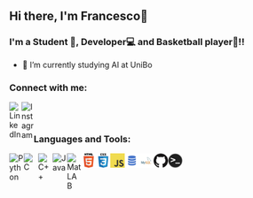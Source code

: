 ## Hi there, I'm Francesco👋

### I'm a Student 📘, Developer💻 and Basketball player🏀!!

- 📖 I’m currently studying AI at UniBo 

### Connect with me:

[<a href="https://www.linkedin.com/in/francesco-vannoni-77b627"><img align="left" alt="LinkedIn" width="22px" src="https://cdn.jsdelivr.net/npm/simple-icons@v3/icons/linkedin.svg" /></a>][linkedin]
[<a href="https://www.instagram.com/francescovannoni/"><img align="left" alt="Instagram" width="22px" src="https://cdn.jsdelivr.net/npm/simple-icons@v3/icons/instagram.svg" /></a>][instagram]

<br />
<br />

### Languages and Tools:

[<img align="left" alt="Python" width="26px" src="https://img.icons8.com/color/48/000000/python.png" />][github]
[<img align="left" alt="C" width="26px" src="https://img.icons8.com/color/48/000000/c-programming.png"/>][github]
[<img align="left" alt="C++" width="26px" src="https://img.icons8.com/color/48/000000/c-plus-plus-logo.png"/>][github]
[<img align="left" alt="Java" width="26px" src="https://img.icons8.com/color/48/000000/java-coffee-cup-logo.png"/>][github]
[<img align="left" alt="MatLAB" width="26px" src= "https://img.icons8.com/fluent/48/000000/matlab.png"/>][github]
[<img align="left" alt="HTML5" width="26px" src="https://raw.githubusercontent.com/github/explore/80688e429a7d4ef2fca1e82350fe8e3517d3494d/topics/html/html.png" />][github]
[<img align="left" alt="CSS3" width="26px" src="https://raw.githubusercontent.com/github/explore/80688e429a7d4ef2fca1e82350fe8e3517d3494d/topics/css/css.png" />][github]
[<img align="left" alt="JavaScript" width="26px" src="https://raw.githubusercontent.com/github/explore/80688e429a7d4ef2fca1e82350fe8e3517d3494d/topics/javascript/javascript.png" />][github]
[<img align="left" alt="SQL" width="26px" src="https://raw.githubusercontent.com/github/explore/80688e429a7d4ef2fca1e82350fe8e3517d3494d/topics/sql/sql.png" />][github]
[<img align="left" alt="MySQL" width="26px" src="https://raw.githubusercontent.com/github/explore/80688e429a7d4ef2fca1e82350fe8e3517d3494d/topics/mysql/mysql.png" />][github]
[<a href="https://www.github.com/francescovannoni"><img align="left" alt="GitHub" width="26px" src="https://raw.githubusercontent.com/github/explore/78df643247d429f6cc873026c0622819ad797942/topics/github/github.png" /></a>][github]
[<img align="left" alt="Terminal" width="26px" src="https://raw.githubusercontent.com/github/explore/80688e429a7d4ef2fca1e82350fe8e3517d3494d/topics/terminal/terminal.png" />][github]


<br />
<br />

[instagram]: "https://www.instagram.com/francescovannoni/"
[linkedin]: "https://www.linkedin.com/in/francesco-vannoni-77b627"
[github]: "https://www.github.com/francescovannoni"
